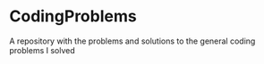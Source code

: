 # CodingProblems
A repository with the problems and solutions to the general coding problems I solved

